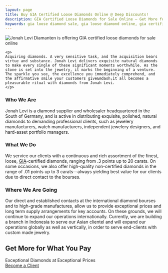 ```yaml
---
layout: page
title: Buy GIA Certified Loose Diamonds Online @ Deep Discounts!
description: GIA Certified Loose Diamonds for Sale Online — Get More for What You Pay! Buy the Best Diamonds at the Best Prices @ Jonah Levi Diamonds of Germany
keywords: gia loose diamond sale, gia loose diamond online, gia certified diamonds for sale, gia certified diamonds wholesale, diamanten online kaufen
---
```


<section class="dark cf">
<div class="center"><img alt="Jonah Levi Diamanten is offering GIA certified loose diamonds for sale online" title="Buy GIA certified loose diamonds online for wholesale" src="{{ site.baseurl }}assets/images/logo-lilac.png"></div>
	<div class="story cf">
	
	<p>
	Acquiring diamonds. A very sensitive task, and the acquisition bears virtue and substance. Jonah Levi delivers exquisite natural diamonds to make every single of these significant moments worthwhile. As the stone is set into the jewelry, it marks the beginning of a venture. The sparkle you see, the excellence you immediately comprehend, and the affirmative smile your customers give&mdash;it all becomes a pleasurable ritual with diamonds from Jonah Levi.
	</p>
<div class="row cf">
<h3 class="story-title">Who We Are</h3>
<p class="finer">Jonah Levi is a diamond supplier and wholesaler headquartered in the South of Germany, and is active in distributing exquisite, polished, natural diamonds to demanding professional clients, such as jewelery manufacturers, watch manufacturers, independent jewelery designers, and hard-asset portfolio managers.</p>
</div>

<div class="row cf">
<h3 class="story-title">What We Do</h3>
<p class="finer">We service our clients with a continuous and rich assortment of the finest, loose, <a target="blank_" href="http://www.gia.edu/">GIA</a>-certified diamonds, ranging from .3 points up to 20 carats. On some occasions, we also offer high-quality non-certified diamonds in the range of .01 points up to 3 carats&mdash;always yielding best value for our clients due to direct contact to the bourses.</p>
</div>


<div class="row cf">
<h3 class="story-title">Where We Are Going</h3>
<p class="finer">Our direct and established contacts at the international diamond bourses and to high-grade manufactures, allow us to provide exceptional prices and long term supply arrangements for key accounts. On these grounds, we will continue to expand our operations internationally. Currently, we are building a branch in Indonesia to serve our Asian clientel and will expand our operations globally as well as vertically, in order to serve end-clients with custom made jewelry.</p>
</div>

</div>

<div class="cta">
	<div class="center">
	<h2 class="cta-head">Get More for What You Pay</h2>
<div class="cta-sub">Exceptional Diamonds at Exceptional Prices</div>
<a class="cta-btn" href="/onboarding">Become a Client</a>
</div>
</div>
</section>